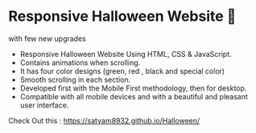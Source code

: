 # Responsive Halloween Website 🎃 

with few new upgrades 

- Responsive Halloween Website Using HTML, CSS & JavaScript.
- Contains animations when scrolling.
- It has four color designs (green, red , black and special color)
- Smooth scrolling in each section.
- Developed first with the Mobile First methodology, then for desktop.
- Compatible with all mobile devices and with a beautiful and pleasant user interface.

Check Out this :  https://satyam8932.github.io/Halloween/
